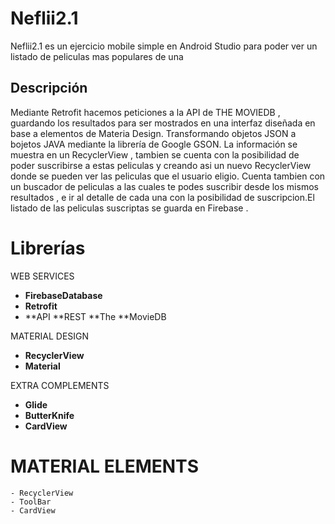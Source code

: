 # Neflii2.1

Neflii2.1 es un ejercicio mobile simple en Android Studio para poder ver un listado de peliculas mas populares de una

## Descripción

Mediante Retrofit hacemos peticiones a la API de THE MOVIEDB , guardando los resultados para ser mostrados en una interfaz 
diseñada en base a elementos de Materia Design. Transformando objetos JSON a bojetos JAVA mediante la librería de Google GSON.
La información se muestra en un RecyclerView  , tambien se cuenta con la posibilidad de poder suscribirse a estas peliculas 
y creando asi un nuevo RecyclerView donde se pueden ver las peliculas que el usuario eligio.
Cuenta tambien con un buscador de peliculas a las cuales te podes suscribir desde los mismos resultados , e ir al detalle de 
cada una con la posibilidad de suscripcion.El listado de las peliculas suscriptas se guarda en Firebase .

# Librerías

WEB SERVICES

* **FirebaseDatabase**
* **Retrofit**
* **API **REST **The **MovieDB

MATERIAL DESIGN

* **RecyclerView**
* **Material**

EXTRA COMPLEMENTS

* **Glide**
* **ButterKnife**
* **CardView**

# MATERIAL ELEMENTS

    - RecyclerView
    - ToolBar
    - CardView
